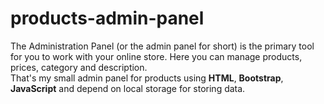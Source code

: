 # products-admin-panel
The Administration Panel (or the admin panel for short) is the primary tool for you to work with your online store. Here you can manage products, prices, category and description.<br> That's my small admin panel for products using **HTML**, **Bootstrap**, **JavaScript** and depend on local storage for storing data.
